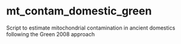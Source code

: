 # mt_contam_domestic_green
Script to estimate mitochondrial contamination in ancient domestics following the Green 2008 approach
